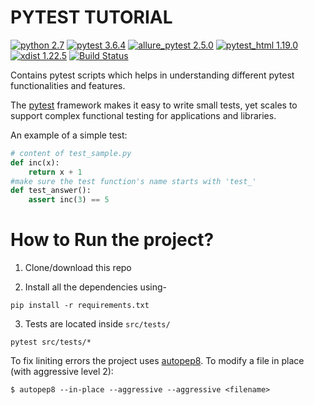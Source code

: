 PYTEST TUTORIAL
=============
[![python 2.7](https://img.shields.io/badge/python-2.7-brightgreen.svg)](https://www.python.org/)
[![pytest 3.6.4](https://img.shields.io/badge/pytest-3.6.4-green.svg)](https://docs.pytest.org/en/latest/)
[![allure_pytest 2.5.0](https://img.shields.io/badge/allure_pytest-2.5.0-yellow.svg)](https://github.com/allure-framework/allure-python)
[![pytest_html 1.19.0](https://img.shields.io/badge/pytest_html-1.19.0-yellowgreen.svg)](https://github.com/pytest-dev/pytest-html)
[![xdist 1.22.5](https://img.shields.io/badge/xdist-1.22.5-orange.svg)](https://pypi.org/project/pytest-xdist/)
[![Build Status](https://travis-ci.org/shashikumarraja/pytest_tutorial.svg?branch=master)](https://travis-ci.org/shashikumarraja/pytest_tutorial)

Contains pytest scripts which helps in understanding different pytest functionalities and features.

The [pytest](https://docs.pytest.org/en/latest/) framework makes it easy to write small tests, yet
scales to support complex functional testing for applications and libraries.

An example of a simple test:
```python
# content of test_sample.py
def inc(x):
    return x + 1
#make sure the test function's name starts with 'test_'
def test_answer():
    assert inc(3) == 5
```

How to Run the project?
=====
1. Clone/download this repo

2. Install all the dependencies using-
```shell
pip install -r requirements.txt
```

3. Tests are located inside `src/tests/`
```shell
pytest src/tests/*
```


To fix liniting errors the project uses [autopep8](https://github.com/hhatto/autopep8).
To modify a file in place (with aggressive level 2):
```shell
$ autopep8 --in-place --aggressive --aggressive <filename>
```
